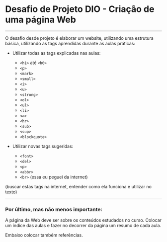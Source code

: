 # Desafio de Projeto DIO - Criação de uma página Web
<hr>
O desafio desde projeto é elaborar um website, utilizando uma estrutura básica, utilizando as tags aprendidas durante as  aulas práticas:

- Utilizar todas as tags explicadas nas aulas:
    - `<h1>` até `<h6>`
    - `<p>`
    - `<mark>`
    - `<small>`
    - `<i>`
    - `<u>`
    - `<strong>`
    - `<ol>`
    - `<ul>`
    - `<li>`
    - `<a>`
    - `<hr>`
    - `<sub>`
    - `<sup>`
    - `<blockquote>`
  
- Utilizar novas tags sugeridas:
    - `<font>`
    - `<del>`
    - `<p>`
    - `<abbr>`
    - `<br>` (essa eu peguei da internet)

(buscar estas tags na internet, entender como ela funciona e utilizar no texto)
<hr>

### Por último, mas não menos importante:
A página da Web deve ser sobre os conteúdos estudados no curso. Colocar um índice das aulas e fazer no decorrer da página um resumo de cada aula.

Embaixo colocar também referências.



